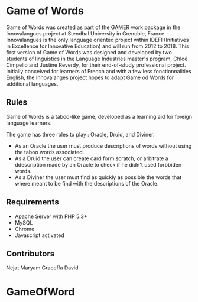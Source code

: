 Game of Words
================

Game of Words was created as part of the GAMER work package in the Innovalangues project at Stendhal University in Grenoble, France. Innovalangues is the only language oriented project within IDEFI (Initiatives in Excellence for Innovative Education) and will run from 2012 to 2018. This first version of Game of Words was designed and developed by two students of linguistics in the Language Industries master's program, Chloé Cimpello and Justine Reverdy, for their end-of-study professional project. Initially conceived for learners of French and with a few less fonctionnalities English, the Innovalanges project hopes to adapt Game od Words for additional languages.

Rules
-------
Game of Words is a taboo-like game, developed as a learning aid for foreign language learners. 

The game has three roles to play : Oracle, Druid, and Diviner.
* As an Oracle the user must produce descriptions of words without using the taboo words associated.
* As a Druid the user can create card form scratch, or arbitrate a ddescription made by an Oracle to check if he didn't used forbbiden words.
* As a Diviner the user must find as quickly as possible the words that where meant to be find with the descriptions of the Oracle.

Requirements
-------------
* Apache Server with PHP 5.3+
* MySQL
* Chrome
* Javascript activated

Contributors
--------------
Nejat Maryam
Graceffa David

# GameOfWord
